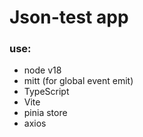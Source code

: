 # Json-test app


### use:
- node v18
- mitt (for global event emit) 
- TypeScript
- Vite
- pinia store
- axios
